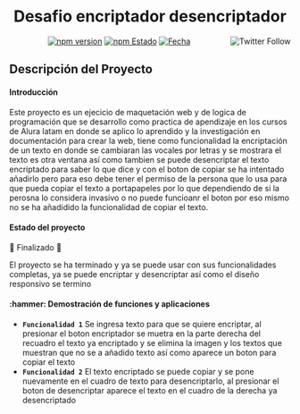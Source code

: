<h1 align="center">Desafio encriptador desencriptador</h1>

<p align="center">
 <a img="![captura](https://github.com/user-attachments/assets/70d960da-0460-4274-b5c8-ac2e882e6505)"/> </a>
 <a href="https://x.com/docusaurus"><img src="https://github.com/user-attachments/assets/70d960da-0460-4274-b5c8-ac2e882e6505" align="right" alt="Twitter Follow" /></a>
 <a href=""><img src="https://img.shields.io/badge/Versi%C3%B3n-1.8-blue" alt="npm version"></a>
 <a href=""><img src="https://img.shields.io/badge/Estaso%20-Finalizado-yellow%20" alt="npm Estado"></a>
 <a href=""><img src="https://img.shields.io/badge/Fecha%20de%20%C3%BAltima%20actualizaci%C3%B3n-marzo-orange" alt="Fecha"></a>

</p>


## Descripción del Proyecto
 <h4> Introducción </h4>

Este proyecto es un ejecicio de maquetación web y de logica de programación que se desarrollo como practica de apendizaje en los cursos de Alura latam en donde se aplico lo aprendido y la investigación en documentación para crear la web, tiene como funcionalidad la encriptación de un texto en donde se cambiaran las vocales por letras y se mostrara el texto es otra ventana así como tambien se puede desencriptar el texto encriptado para saber lo que dice y con el boton de copiar se ha intentado añadirlo pero para eso debe tener el permiso de la persona que lo usa para que pueda copiar el texto a portapapeles por lo que dependiendo de si la perosna lo considera invasivo o no puede funcioanr el boton por eso mismo no se ha añadidido la funcionalidad de copiar el texto.

<h4>Estado del proyecto </h4>

:construction: Finalizado :construction:

El proyecto se ha terminado y ya se puede usar con sus funcionalidades completas, ya se puede encriptar y desencriptar así como el diseño responsivo se termino

 <h4> :hammer: Demostración de funciones y aplicaciones</h4>

- **`Funcionalidad 1`**
  Se ingresa texto para que se quiere encriptar, al presionar el boton encriptador se muetra en la parte derecha del recuadro el texto ya encriptado y se elimina la imagen y los textos que muestran que no se a añadido texto así como aparece un boton para copiar el texto
- **`Funcionalidad 2`**
  El texto encriptado se puede copiar y se pone nuevamente en el cuadro de texto para desencriptarlo, al presionar el boton de desencriptar aparece el texto en el cuadro de la derecha ya desencriptado
